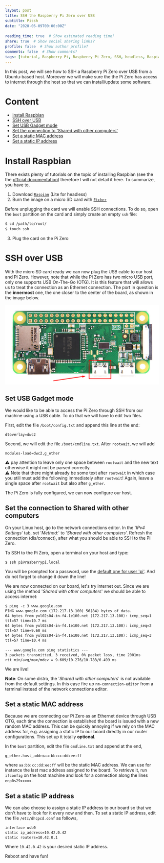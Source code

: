 ```yaml
---
layout: post
title: SSH the Raspberry Pi Zero over USB
subtitle: Pissh
date: "2020-05-09T00:00:00Z"

reading_time: true  # Show estimated reading time?
share: true  # Show social sharing links?
profile: false  # Show author profile?
comments: false  # Show comments?
tags: [tutorial, Raspberry Pi, Raspberry Pi Zero, SSH, headless, Raspian]
---
```


In this post, we will see how to SSH a Raspberry Pi Zero
over USB from a Ubuntu-based host.
Moreover we will make sure the the Pi Zero has access to internet through the host
so that we can install/update some software.

# Content
*   [Install Raspbian](#install-raspbian)
*   [SSH over USB](#ssh-over-usb)
*   [Set USB Gadget mode](#set-usb-gadget-mode)
*   [Set the connection to 'Shared with other computers'](#set-the-connection-to-shared-with-other-computers)
*   [Set a static MAC address](#set-a-static-mac-address)
*   [Set a static IP address](#set-a-static-ip-address)

# Install Raspbian

There exists plenty of tutorials on the topic of installing Raspbian
(see the the [official documentation][raspi-install])
therefore I will not detail it here.
To summarize, you have to,

1. Download [`Raspian`][raspbian-url] (Lite for headless)
2. Burn the image on a micro SD card with [`Etcher`][etcher-url]

Before unplugging the card we will enable SSH connections.
To do so, open the `boot` partition on the card and simply create
an empty `ssh` file:
```bash
$ cd /path/to/root/
$ touch ssh
```

3. Plug the card on the Pi Zero

# SSH over USB

With the micro SD card ready we can now plug the USB cable to our host
and Pi Zero.
However, note that while the Pi Zero has two micro USB port,
only one supports USB On-The-Go (OTG). It is this feature that
will allows us to treat the connection as an Ethernet connection.
The port in question is the **innermost** one,
the one closer to the center of the board, as shown in the image below.

![Raspberry Pi Zero USB OTG port](/img/post/pizero-usb-host.png)

## Set USB Gadget mode
We would like to be able to access the Pi Zero through SSH
from our machine using a USB cable.
To do that we will have to edit two files.

First, edit the file `/boot/config.txt` and append this line at the end:
```terminal
dtoverlay=dwc2
```

Second, we will edit the file `/boot/cmdline.txt`.
After `rootwait`, we will add
```terminal
modules-load=dwc2,g_ether
```
:warning: pay attention to leave only one space between `rootwait`
and the new text otherwise it might not be parsed correctly.  
:warning: Note that there might already be some text after `rootwait`
in which case you still must add the following immediately after `rootwait`!
Again, leave a single space after `rootwait` but also after `g_ether`.

The Pi Zero is fully configured, we can now configure our host.

## Set the connection to Shared with other computers

On your Linux host, go to the network connections editor.
In the '*IPv4 Settings*' tab,
set '*Method*:' to '*Shared with other computers*'.
Refresh the connection (dis/connect), after what
you should be able to SSH to the Pi Zero.

To SSH to the Pi Zero, open a terminal on your host and type:
```terminal
$ ssh pi@rasberrypi.local
```
You will be prompted for a password, use the
[default one for user 'pi'][raspbi-pwd].
And do not forget to change it down the line!

We are now connected on our board, let's try internet out.
Since we are using the method '*Shared with other computers*'
we should be able to access internet:
```terminal
$ ping -c 3 www.google.com
PING www.google.com (172.217.13.100) 56(84) bytes of data.
64 bytes from yul02s04-in-f4.1e100.net (172.217.13.100): icmp_seq=1 ttl=57 time=10.7 ms
64 bytes from yul02s04-in-f4.1e100.net (172.217.13.100): icmp_seq=2 ttl=57 time=9.60 ms
64 bytes from yul02s04-in-f4.1e100.net (172.217.13.100): icmp_seq=3 ttl=57 time=10.4 ms

--- www.google.com ping statistics ---
3 packets transmitted, 3 received, 0% packet loss, time 2001ms
rtt min/avg/max/mdev = 9.609/10.276/10.783/0.499 ms
```

We are live!

**Note**: On some distro, the '*Shared with other computers*' is
not available from the default settings.
In this case fire up `nm-connection-editor` from a terminal instead
of the network connections editor.

## Set a static MAC address

Because we are connecting our Pi Zero as an Ethernet device through
USB OTG, each time the connection is established the board is issued
with a new random MAC address. This can be quickly annoying if we rely
on the MAC address for, e.g. assigning a static IP to our board directly
in our router configurations.
This set up it totally **optional**.

In the `boot` partition, edit the file `cmdline.txt` and append at the end,
```terminal
g_ether.host_addr=aa:bb:cc:dd:ee:ff
```
where `aa:bb:cc:dd:ee:ff` will be the static MAC address.
We can use for instance the last mac address assigned to the board.
To retrieve it, run `ifconfig` on the host machine and look for a
connection along the lines `enp0s29xxxxx`.

## Set a static IP address

We can also choose to assign a static IP address to our board so that we don't
have to look for it every now and then.
To set a static IP address, edit the file `/etc/dhcpcd.conf` as follows,
```terminal
interface usb0
static ip_address=10.42.0.42
static routers=10.42.0.1
```
Where `10.42.0.42` is your desired static IP address.

Reboot and have fun!

[//]: # (URLs)

[raspbian-url]: https://www.raspberrypi.org/downloads/raspbian/
[raspi-install]: https://www.raspberrypi.org/documentation/installation/installing-images/
[etcher-url]: https://www.balena.io/etcher/
[raspbi-pwd]: https://www.raspberrypi.org/documentation/linux/usage/users.md
